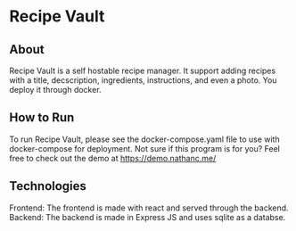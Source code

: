 # Recipe Vault

## About

Recipe Vault is a self hostable recipe manager. It support adding recipes with a title, decscription, ingredients, instructions, and even a photo. You deploy it through docker.

## How to Run

To run Recipe Vault, please see the docker-compose.yaml file to use with docker-compose for deployment. Not sure if this program is for you? Feel free to check out the demo at <https://demo.nathanc.me/>

## Technologies

Frontend: The frontend is made with react and served through the backend.
Backend: The backend is made in Express JS and uses sqlite as a databse.
